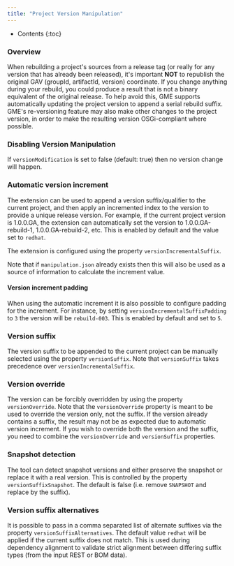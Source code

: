 ```yaml
---
title: "Project Version Manipulation"
---
```


* Contents
{:toc}

### Overview

When rebuilding a project's sources from a release tag (or really for any version that has already been released), it's
important **NOT** to republish the original GAV (groupId, artifactId, version) coordinate. If you change anything during
your rebuild, you could produce a result that is not a binary equivalent of the original release. To help avoid this,
GME supports automatically updating the project version to append a serial rebuild suffix. GME's re-versioning feature
may also make other changes to the project version, in order to make the resulting version OSGi-compliant where
possible.

### Disabling Version Manipulation

If `versionModification` is set to false (default: true) then no version change will happen.

### Automatic version increment

The extension can be used to append a version suffix/qualifier to the current project, and then apply an incremented
index to the version to provide a unique release version.  For example, if the current project version is 1.0.0.GA, the
extension can automatically set the version to 1.0.0.GA-rebuild-1, 1.0.0.GA-rebuild-2, etc. This is enabled by default
and the value set to `redhat`.

The extension is configured using the property `versionIncrementalSuffix`.

Note that if `manipulation.json` already exists then this will also be used as a source of information to calculate the
increment value.

#### Version increment padding

When using the automatic increment it is also possible to configure padding for the increment. For instance, by setting
`versionIncrementalSuffixPadding` to `3` the version will be `rebuild-003`. This is enabled by default and set to `5`.

### Version suffix

The version suffix to be appended to the current project can be manually selected using the property `versionSuffix`.
Note that `versionSuffix` takes precedence over `versionIncrementalSuffix`.

### Version override

The version can be forcibly overridden by using the property `versionOverride`.  Note that the `versionOverride`
property is meant to be used to override the version only, not the suffix. If the version already contains a suffix, the
result may not be as expected due to automatic version increment. If you wish to override both the version and the
suffix, you need to combine the `versionOverride` and `versionSuffix` properties.

### Snapshot detection

The tool can detect snapshot versions and either preserve the snapshot or replace it with a real version. This is
controlled by the property `versionSuffixSnapshot`. The default is false (i.e. remove `SNAPSHOT` and replace by the
suffix).

### Version suffix alternatives

It is possible to pass in a comma separated list of alternate suffixes via the property `versionSuffixAlternatives`. The
default value `redhat` will be applied if the current suffix does not match. This is used during dependency alignment to
validate strict alignment between differing suffix types (from the input REST or BOM data).
